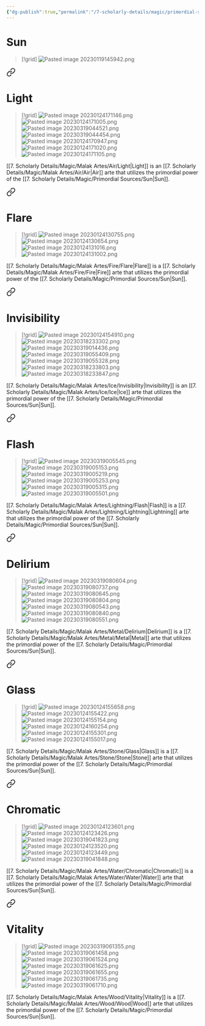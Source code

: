 ```yaml
---
{"dg-publish":true,"permalink":"/7-scholarly-details/magic/primordial-sources/sun/","noteIcon":""}
---
```


# Sun

>[!grid]
![Pasted image 20230119145942.png](/img/user/x.%20Assets/Attachments/Images/Uploads/Pasted%20image%2020230119145942.png)




<div class="transclusion internal-embed is-loaded"><a class="markdown-embed-link" href="/7-scholarly-details/magic/malak-artes/air/light/" aria-label="Open link"><svg xmlns="http://www.w3.org/2000/svg" width="24" height="24" viewBox="0 0 24 24" fill="none" stroke="currentColor" stroke-width="2" stroke-linecap="round" stroke-linejoin="round" class="svg-icon lucide-link"><path d="M10 13a5 5 0 0 0 7.54.54l3-3a5 5 0 0 0-7.07-7.07l-1.72 1.71"></path><path d="M14 11a5 5 0 0 0-7.54-.54l-3 3a5 5 0 0 0 7.07 7.07l1.71-1.71"></path></svg></a><div class="markdown-embed">




# Light

>[!grid]
![Pasted image 20230124171146.png](/img/user/x.%20Assets/Attachments/Pasted%20image%2020230124171146.png)
>![Pasted image 20230124171005.png](/img/user/x.%20Assets/Attachments/Pasted%20image%2020230124171005.png)
>![Pasted image 20230319044521.png](/img/user/x.%20Assets/Attachments/Pasted%20image%2020230319044521.png)
>![Pasted image 20230319044454.png](/img/user/x.%20Assets/Attachments/Pasted%20image%2020230319044454.png)
![Pasted image 20230124170947.png](/img/user/x.%20Assets/Attachments/Pasted%20image%2020230124170947.png)
![Pasted image 20230124171020.png](/img/user/x.%20Assets/Attachments/Pasted%20image%2020230124171020.png)
![Pasted image 20230124171105.png](/img/user/x.%20Assets/Attachments/Pasted%20image%2020230124171105.png)

[[7. Scholarly Details/Magic/Malak Artes/Air/Light\|Light]] is an [[7. Scholarly Details/Magic/Malak Artes/Air/Air\|Air]] arte that utilizes the primordial power of the [[7. Scholarly Details/Magic/Primordial Sources/Sun\|Sun]].

</div></div>



<div class="transclusion internal-embed is-loaded"><a class="markdown-embed-link" href="/7-scholarly-details/magic/malak-artes/fire/flare/" aria-label="Open link"><svg xmlns="http://www.w3.org/2000/svg" width="24" height="24" viewBox="0 0 24 24" fill="none" stroke="currentColor" stroke-width="2" stroke-linecap="round" stroke-linejoin="round" class="svg-icon lucide-link"><path d="M10 13a5 5 0 0 0 7.54.54l3-3a5 5 0 0 0-7.07-7.07l-1.72 1.71"></path><path d="M14 11a5 5 0 0 0-7.54-.54l-3 3a5 5 0 0 0 7.07 7.07l1.71-1.71"></path></svg></a><div class="markdown-embed">




# Flare

>[!grid]
>![Pasted image 20230124130755.png](/img/user/x.%20Assets/Attachments/Pasted%20image%2020230124130755.png)
>![Pasted image 20230124130654.png](/img/user/x.%20Assets/Attachments/Pasted%20image%2020230124130654.png)
>![Pasted image 20230124131016.png](/img/user/x.%20Assets/Attachments/Pasted%20image%2020230124131016.png)
>![Pasted image 20230124131002.png](/img/user/x.%20Assets/Attachments/Pasted%20image%2020230124131002.png)
>

[[7. Scholarly Details/Magic/Malak Artes/Fire/Flare\|Flare]] is a [[7. Scholarly Details/Magic/Malak Artes/Fire/Fire\|Fire]] arte that utilizes the primordial power of the [[7. Scholarly Details/Magic/Primordial Sources/Sun\|Sun]].

</div></div>



<div class="transclusion internal-embed is-loaded"><a class="markdown-embed-link" href="/7-scholarly-details/magic/malak-artes/ice/invisibility/" aria-label="Open link"><svg xmlns="http://www.w3.org/2000/svg" width="24" height="24" viewBox="0 0 24 24" fill="none" stroke="currentColor" stroke-width="2" stroke-linecap="round" stroke-linejoin="round" class="svg-icon lucide-link"><path d="M10 13a5 5 0 0 0 7.54.54l3-3a5 5 0 0 0-7.07-7.07l-1.72 1.71"></path><path d="M14 11a5 5 0 0 0-7.54-.54l-3 3a5 5 0 0 0 7.07 7.07l1.71-1.71"></path></svg></a><div class="markdown-embed">




# Invisibility

>[!grid]
>![Pasted image 20230124154910.png](/img/user/x.%20Assets/Attachments/Pasted%20image%2020230124154910.png)
>![Pasted image 20230318233302.png](/img/user/x.%20Assets/Attachments/Pasted%20image%2020230318233302.png)
>![Pasted image 20230319014436.png](/img/user/x.%20Assets/Attachments/Pasted%20image%2020230319014436.png)
>![Pasted image 20230319055409.png](/img/user/x.%20Assets/Attachments/Pasted%20image%2020230319055409.png)
>![Pasted image 20230319055328.png](/img/user/x.%20Assets/Attachments/Pasted%20image%2020230319055328.png)
>![Pasted image 20230318233803.png](/img/user/x.%20Assets/Attachments/Pasted%20image%2020230318233803.png)
>![Pasted image 20230318233847.png](/img/user/x.%20Assets/Attachments/Pasted%20image%2020230318233847.png)

[[7. Scholarly Details/Magic/Malak Artes/Ice/Invisibility\|Invisibility]] is an [[7. Scholarly Details/Magic/Malak Artes/Ice/Ice\|Ice]] arte that utilizes the primordial power of the [[7. Scholarly Details/Magic/Primordial Sources/Sun\|Sun]]. 

</div></div>



<div class="transclusion internal-embed is-loaded"><a class="markdown-embed-link" href="/7-scholarly-details/magic/malak-artes/lightning/flash/" aria-label="Open link"><svg xmlns="http://www.w3.org/2000/svg" width="24" height="24" viewBox="0 0 24 24" fill="none" stroke="currentColor" stroke-width="2" stroke-linecap="round" stroke-linejoin="round" class="svg-icon lucide-link"><path d="M10 13a5 5 0 0 0 7.54.54l3-3a5 5 0 0 0-7.07-7.07l-1.72 1.71"></path><path d="M14 11a5 5 0 0 0-7.54-.54l-3 3a5 5 0 0 0 7.07 7.07l1.71-1.71"></path></svg></a><div class="markdown-embed">




# Flash

>[!grid]
>![Pasted image 20230319005545.png](/img/user/x.%20Assets/Attachments/Pasted%20image%2020230319005545.png)
>![Pasted image 20230319005153.png](/img/user/x.%20Assets/Attachments/Pasted%20image%2020230319005153.png)
>![Pasted image 20230319005219.png](/img/user/x.%20Assets/Attachments/Pasted%20image%2020230319005219.png)
>![Pasted image 20230319005253.png](/img/user/x.%20Assets/Attachments/Pasted%20image%2020230319005253.png)
>![Pasted image 20230319005315.png](/img/user/x.%20Assets/Attachments/Pasted%20image%2020230319005315.png)
>![Pasted image 20230319005501.png](/img/user/x.%20Assets/Attachments/Pasted%20image%2020230319005501.png)

[[7. Scholarly Details/Magic/Malak Artes/Lightning/Flash\|Flash]] is a [[7. Scholarly Details/Magic/Malak Artes/Lightning/Lightning\|Lightning]] arte that utilizes the primordial power of the [[7. Scholarly Details/Magic/Primordial Sources/Sun\|Sun]].

</div></div>



<div class="transclusion internal-embed is-loaded"><a class="markdown-embed-link" href="/7-scholarly-details/magic/malak-artes/metal/delirium/" aria-label="Open link"><svg xmlns="http://www.w3.org/2000/svg" width="24" height="24" viewBox="0 0 24 24" fill="none" stroke="currentColor" stroke-width="2" stroke-linecap="round" stroke-linejoin="round" class="svg-icon lucide-link"><path d="M10 13a5 5 0 0 0 7.54.54l3-3a5 5 0 0 0-7.07-7.07l-1.72 1.71"></path><path d="M14 11a5 5 0 0 0-7.54-.54l-3 3a5 5 0 0 0 7.07 7.07l1.71-1.71"></path></svg></a><div class="markdown-embed">




# Delirium

>[!grid]
![Pasted image 20230319080604.png](/img/user/x.%20Assets/Attachments/Pasted%20image%2020230319080604.png)
![Pasted image 20230319080737.png](/img/user/x.%20Assets/Attachments/Pasted%20image%2020230319080737.png)
![Pasted image 20230319080645.png](/img/user/x.%20Assets/Attachments/Pasted%20image%2020230319080645.png)
![Pasted image 20230319080804.png](/img/user/x.%20Assets/Attachments/Pasted%20image%2020230319080804.png)
![Pasted image 20230319080543.png](/img/user/x.%20Assets/Attachments/Pasted%20image%2020230319080543.png)
![Pasted image 20230319080840.png](/img/user/x.%20Assets/Attachments/Pasted%20image%2020230319080840.png)
![Pasted image 20230319080551.png](/img/user/x.%20Assets/Attachments/Pasted%20image%2020230319080551.png)

[[7. Scholarly Details/Magic/Malak Artes/Metal/Delirium\|Delirium]] is a [[7. Scholarly Details/Magic/Malak Artes/Metal/Metal\|Metal]] arte that utilizes the primordial power of the [[7. Scholarly Details/Magic/Primordial Sources/Sun\|Sun]].

</div></div>



<div class="transclusion internal-embed is-loaded"><a class="markdown-embed-link" href="/7-scholarly-details/magic/malak-artes/stone/glass/" aria-label="Open link"><svg xmlns="http://www.w3.org/2000/svg" width="24" height="24" viewBox="0 0 24 24" fill="none" stroke="currentColor" stroke-width="2" stroke-linecap="round" stroke-linejoin="round" class="svg-icon lucide-link"><path d="M10 13a5 5 0 0 0 7.54.54l3-3a5 5 0 0 0-7.07-7.07l-1.72 1.71"></path><path d="M14 11a5 5 0 0 0-7.54-.54l-3 3a5 5 0 0 0 7.07 7.07l1.71-1.71"></path></svg></a><div class="markdown-embed">




# Glass

>[!grid]
>![Pasted image 20230124155658.png](/img/user/x.%20Assets/Attachments/Pasted%20image%2020230124155658.png)
>![Pasted image 20230124155422.png](/img/user/x.%20Assets/Attachments/Pasted%20image%2020230124155422.png)
>![Pasted image 20230124155154.png](/img/user/x.%20Assets/Attachments/Pasted%20image%2020230124155154.png)
>![Pasted image 20230124160254.png](/img/user/x.%20Assets/Attachments/Pasted%20image%2020230124160254.png)
>![Pasted image 20230124155301.png](/img/user/x.%20Assets/Attachments/Pasted%20image%2020230124155301.png)
>![Pasted image 20230124155017.png](/img/user/x.%20Assets/Attachments/Pasted%20image%2020230124155017.png)

[[7. Scholarly Details/Magic/Malak Artes/Stone/Glass\|Glass]] is a [[7. Scholarly Details/Magic/Malak Artes/Stone/Stone\|Stone]] arte that utilizes the primordial power of the [[7. Scholarly Details/Magic/Primordial Sources/Sun\|Sun]].

</div></div>



<div class="transclusion internal-embed is-loaded"><a class="markdown-embed-link" href="/7-scholarly-details/magic/malak-artes/water/chromatic/" aria-label="Open link"><svg xmlns="http://www.w3.org/2000/svg" width="24" height="24" viewBox="0 0 24 24" fill="none" stroke="currentColor" stroke-width="2" stroke-linecap="round" stroke-linejoin="round" class="svg-icon lucide-link"><path d="M10 13a5 5 0 0 0 7.54.54l3-3a5 5 0 0 0-7.07-7.07l-1.72 1.71"></path><path d="M14 11a5 5 0 0 0-7.54-.54l-3 3a5 5 0 0 0 7.07 7.07l1.71-1.71"></path></svg></a><div class="markdown-embed">




# Chromatic

>[!grid]
>![Pasted image 20230124123601.png](/img/user/x.%20Assets/Attachments/Pasted%20image%2020230124123601.png)
![Pasted image 20230124123426.png](/img/user/x.%20Assets/Attachments/Pasted%20image%2020230124123426.png)
![Pasted image 20230319041823.png](/img/user/x.%20Assets/Attachments/Pasted%20image%2020230319041823.png)
![Pasted image 20230124123520.png](/img/user/x.%20Assets/Attachments/Pasted%20image%2020230124123520.png)
![Pasted image 20230124123449.png](/img/user/x.%20Assets/Attachments/Pasted%20image%2020230124123449.png)
![Pasted image 20230319041848.png](/img/user/x.%20Assets/Attachments/Pasted%20image%2020230319041848.png)

[[7. Scholarly Details/Magic/Malak Artes/Water/Chromatic\|Chromatic]] is a [[7. Scholarly Details/Magic/Malak Artes/Water/Water\|Water]] arte that utilizes the primordial power of the [[7. Scholarly Details/Magic/Primordial Sources/Sun\|Sun]].

</div></div>



<div class="transclusion internal-embed is-loaded"><a class="markdown-embed-link" href="/7-scholarly-details/magic/malak-artes/wood/vitality/" aria-label="Open link"><svg xmlns="http://www.w3.org/2000/svg" width="24" height="24" viewBox="0 0 24 24" fill="none" stroke="currentColor" stroke-width="2" stroke-linecap="round" stroke-linejoin="round" class="svg-icon lucide-link"><path d="M10 13a5 5 0 0 0 7.54.54l3-3a5 5 0 0 0-7.07-7.07l-1.72 1.71"></path><path d="M14 11a5 5 0 0 0-7.54-.54l-3 3a5 5 0 0 0 7.07 7.07l1.71-1.71"></path></svg></a><div class="markdown-embed">




# Vitality

>[!grid]
>![Pasted image 20230319061355.png](/img/user/x.%20Assets/Attachments/Pasted%20image%2020230319061355.png)
>![Pasted image 20230319061458.png](/img/user/x.%20Assets/Attachments/Pasted%20image%2020230319061458.png)
>![Pasted image 20230319061524.png](/img/user/x.%20Assets/Attachments/Pasted%20image%2020230319061524.png)
>![Pasted image 20230319061625.png](/img/user/x.%20Assets/Attachments/Pasted%20image%2020230319061625.png)
>![Pasted image 20230319061655.png](/img/user/x.%20Assets/Attachments/Pasted%20image%2020230319061655.png)
>![Pasted image 20230319061735.png](/img/user/x.%20Assets/Attachments/Pasted%20image%2020230319061735.png)
>![Pasted image 20230319061710.png](/img/user/x.%20Assets/Attachments/Pasted%20image%2020230319061710.png)

[[7. Scholarly Details/Magic/Malak Artes/Wood/Vitality\|Vitality]] is a [[7. Scholarly Details/Magic/Malak Artes/Wood/Wood\|Wood]] arte that utilizes the primordial power of the [[7. Scholarly Details/Magic/Primordial Sources/Sun\|Sun]].

</div></div>

